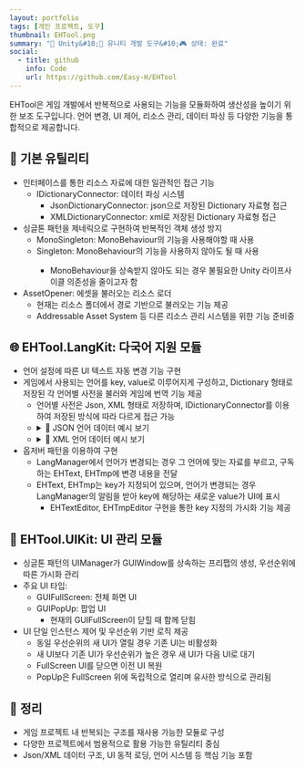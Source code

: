```yaml
---
layout: portfolio
tags: [개인 프로젝트, 도구]
thumbnail: EHTool.png
summary: "🔧 Unity&#10;🌟 유니티 개발 도구&#10;🎮 상태: 완료"
social:
  - title: github
    info: Code
    url: https://github.com/Easy-H/EHTool
---
```


EHTool은 게임 개발에서 반복적으로 사용되는 기능을 모듈화하여 생산성을 높이기 위한 보조 도구입니다.
언어 변경, UI 제어, 리소스 관리, 데이터 파싱 등 다양한 기능을 통합적으로 제공합니다.

## 📁 기본 유틸리티
- 인터페이스를 통한 리소스 자료에 대한 일관적인 접근 기능
    - IDictionaryConnector: 데이터 파싱 시스템
        - JsonDictionaryConnector: json으로 저장된 Dictionary 자료형 접근
        - XMLDictionaryConnector: xml로 저장된 Dictionary 자료형 접근
- 싱글톤 패턴을 제네릭으로 구현하여 반복적인 객체 생성 방지
    - MonoSingleton<T>: MonoBehaviour의 기능을 사용해야할 때 사용
    - Singleton<T>: MonoBehaviour의 기능을 사용하지 않아도 될 때 사용
        - MonoBehaviour을 상속받지 않아도 되는 경우 불필요한 Unity 라이프사이클 의존성을 줄이고자 함
- AssetOpener: 에셋을 불러오는 리소스 로더
    - 현재는 리소스 폴더에서 경로 기반으로 불러오는 기능 제공
	- Addressable Asset System 등 다른 리소스 관리 시스템을 위한 기능 준비중
  
## 🌐 EHTool.LangKit: 다국어 지원 모듈
- 언어 설정에 따른 UI 텍스트 자동 변경 기능 구현
- 게임에서 사용되는 언어를 key, value로 이루어지게 구성하고, Dictionary 형태로 저장된 각 언어별 사전을 불러와 게임에 번역 기능 제공
	- 언어별 사전은 Json, XML 형태로 저장하며, IDictionaryConnector를 이용하여 저장된 방식에 따라 다르게 접근 가능
    - <details> <summary>📂 JSON 언어 데이터 예시 보기</summary>
      <pre><code>{
        "btn_Close": "닫기",
        "btn_Open": "열기",
        "lbl_Score": "점수",
        "msg_Exit": "정말 종료하시겠습니까?"
      }</code></pre>
      ※ 위 데이터는 Key에 대응되는 지정한 번역값으로 사용됩니다.
      </details>
    - <details> <summary>📂 XML 언어 데이터 예시 보기</summary>
      <pre><code>&lt;List>
          &lt;Element key="btn_Close" value="닫기" />
          &lt;Element key="btn_Open"  value="열기" />
          &lt;Element key="lbl_Score" value="점수" />
          &lt;Element key="msg_Exit"  value="정말 종료하시겠습니까?" />
        &lt;/List>
      </code></pre>
      ※ 위 데이터는 Key에 대응되는 지정한 번역값으로 사용됩니다.
      </details>
- 옵저버 패턴을 이용하여 구현
	- LangManager에서 언어가 변경되는 경우 그 언어에 맞는 자료를 부르고, 구독하는 EHText, EHTmp에 변경 내용을 전달
	- EHText, EHTmp는 key가 지정되어 있으며, 언어가 변경되는 경우 LangManager의 알림을 받아 key에 해당하는 새로운 value가 UI에 표시
		- EHTextEditor, EHTmpEditor 구현을 통한 key 지정의 가시화 기능 제공

## 🧩 EHTool.UIKit: UI 관리 모듈
- 싱글톤 패턴의 UIManager가 GUIWindow를 상속하는 프리팹의 생성, 우선순위에 따른 가시화 관리
- 주요 UI 타입:
	- GUIFullScreen: 전체 화면 UI
	- GUIPopUp: 팝업 UI
        - 현재의 GUIFullScreen이 닫힐 때 함께 닫힘
- UI 단일 인스턴스 제어 및 우선순위 기반 로직 제공
	- 동일 우선순위의 새 UI가 열릴 경우 기존 UI는 비활성화
	- 새 UI보다 기존 UI가 우선순위가 높은 경우 새 UI가 다음 UI로 대기
	- FullScreen UI를 닫으면 이전 UI 복원
	- PopUp은 FullScreen 위에 독립적으로 열리며 유사한 방식으로 관리됨
  
## 📌 정리
- 게임 프로젝트 내 반복되는 구조를 재사용 가능한 모듈로 구성
- 다양한 프로젝트에서 범용적으로 활용 가능한 유틸리티 중심
- Json/XML 데이터 구조, UI 동적 로딩, 언어 시스템 등 핵심 기능 포함